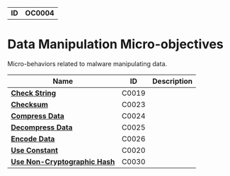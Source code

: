 |||
|---|---|
|**ID**|**OC0004**|


# Data Manipulation Micro-objectives #
Micro-behaviors related to malware manipulating data.

|Name|ID|Description|
|---|---|---|
|[**Check String**](../data-manipulation/check-string.md)|C0019||
|[**Checksum**](../data-manipulation/checksum.md)|C0023||
|[**Compress Data**](../data-manipulation/compress.md)|C0024||
|[**Decompress Data**](../data-manipulation/decompress.md)|C0025||
|[**Encode Data**](../data-manipulation/encode.md)|C0026||
|[**Use Constant**](../data-manipulation/use-constant.md)|C0020||
|[**Use Non-Cryptographic Hash**](../data-manipulation/noncrypto-hash.md)|C0030||
